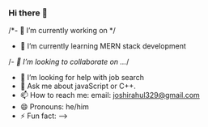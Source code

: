### Hi there 👋


/*- 🔭 I’m currently working on */

- 🌱 I’m currently learning MERN stack development

/*- 👯 I’m looking to collaborate on ...*/

- 🤔 I’m looking for help with job search
- 💬 Ask me about javaScript or C++.
- 📫 How to reach me: email: joshirahul329@gmail.com
- 😄 Pronouns: he/him
- ⚡ Fun fact: 
-->
